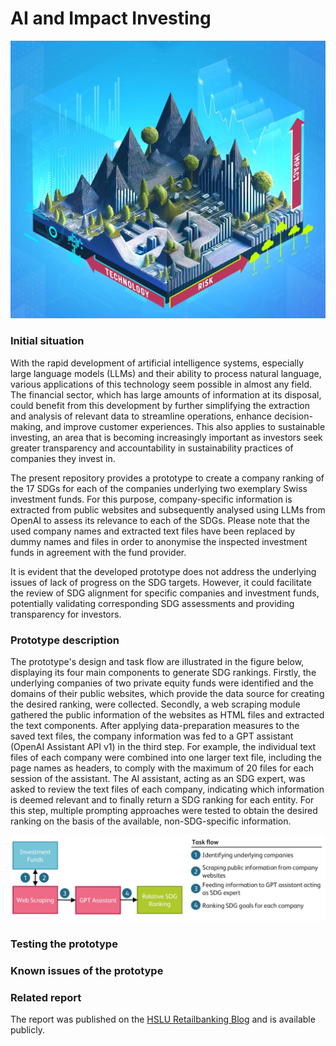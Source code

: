 # AI and Impact Investing

![Cover.jpg](https://github.com/HSLU-IFZ-Competence-Center-Investments/AI_and_Impact_Investing/blob/main/Cover.jpg)

### Initial situation

With the rapid development of artificial intelligence systems, especially large language models (LLMs) and their ability to process natural language, various applications of this technology seem possible in almost any field. The financial sector, which has large amounts of information at its disposal, could benefit from this development by further simplifying the extraction and analysis of relevant data to streamline operations, enhance decision-making, and improve customer experiences. This also applies to sustainable investing, an area that is becoming increasingly important as investors seek greater transparency and accountability in sustainability practices of companies they invest in.

The present repository provides a prototype to create a company ranking of the 17 SDGs for each of the companies underlying two exemplary Swiss investment funds. For this purpose, company-specific information is extracted from public websites and subsequently analysed using LLMs from OpenAI to assess its relevance to each of the SDGs. Please note that the used company names and extracted text files have been replaced by dummy names and files in order to anonymise the inspected investment funds in agreement with the fund provider.

It is evident that the developed prototype does not address the underlying issues of lack of progress on the SDG targets. However, it could facilitate the review of SDG alignment for specific companies and investment funds, potentially validating corresponding SDG assessments and providing transparency for investors.

### Prototype description

The prototype's design and task flow are illustrated in the figure below, displaying its four main components to generate SDG rankings. Firstly, the underlying companies of two private equity funds were identified and the domains of their public websites, which provide the data source for creating the desired ranking, were collected. Secondly, a web scraping module gathered the public information of the websites as HTML files and extracted the text components. After applying data-preparation measures to the saved text files, the company information was fed to a GPT assistant (OpenAI Assistant API v1) in the third step. For example, the individual text files of each company were combined into one larger text file, including the page names as headers, to comply with the maximum of 20 files for each session of the assistant. The AI assistant, acting as an SDG expert, was asked to review the text files of each company, indicating which information is deemed relevant and to finally return a SDG ranking for each entity. For this step, multiple prompting approaches were tested to obtain the desired ranking on the basis of the available, non-SDG-specific information. 

![Prototype_Architecture.JPG](https://github.com/HSLU-IFZ-Competence-Center-Investments/AI_and_Impact_Investing/blob/main/Prototype_Architecture.JPG)

### Testing the prototype 

### Known issues of the prototype

### Related report
The report was published on the [HSLU Retailbanking Blog](link) and is available publicly. 

